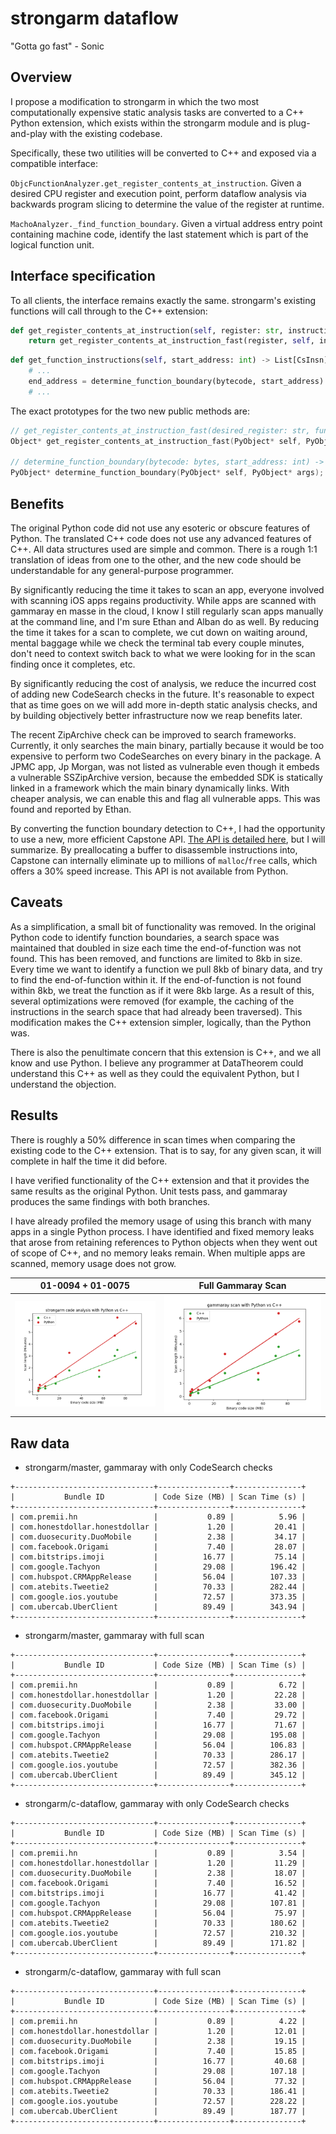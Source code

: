 strongarm dataflow
==================

"Gotta go fast"
		- Sonic

Overview
--------

I propose a modification to strongarm in which the two most computationally expensive static analysis tasks are converted to a C++ Python extension, which exists within the strongarm module and is plug-and-play with the existing codebase.

Specifically, these two utilities will be converted to C++ and exposed via a compatible interface:

`ObjcFunctionAnalyzer.get_register_contents_at_instruction`. Given a desired CPU register and execution point, perform dataflow analysis via backwards program slicing to determine the value of the register at runtime.

`MachoAnalyzer._find_function_boundary`. Given a virtual address entry point containing machine code, identify the last statement which is part of the logical function unit. 

Interface specification
-----------------------

To all clients, the interface remains exactly the same. strongarm's existing functions will call through to the C++ extension:

```python
def get_register_contents_at_instruction(self, register: str, instruction: ObjcInstruction) -> RegisterContents:
	return get_register_contents_at_instruction_fast(register, self, instruction)
```
```python
def get_function_instructions(self, start_address: int) -> List[CsInsn]:
	# ...
	end_address = determine_function_boundary(bytecode, start_address)
	# ...
```

The exact prototypes for the two new public methods are:

```c++
// get_register_contents_at_instruction_fast(desired_register: str, function_analyzer: ObjcFunctionAnalyzer, instruction: ObjcInstruction) -> RegisterContents
Object* get_register_contents_at_instruction_fast(PyObject* self, PyObject* args);

// determine_function_boundary(bytecode: bytes, start_address: int) -> int
PyObject* determine_function_boundary(PyObject* self, PyObject* args);
```

Benefits
-------------------

The original Python code did not use any esoteric or obscure features of Python. The translated C++ code does not use any advanced features of C++. All data structures used are simple and common. There is a rough 1:1 translation of ideas from one to the other, and the new code should be understandable for any general-purpose programmer.

By significantly reducing the time it takes to scan an app, everyone involved with scanning iOS apps regains productivity. While apps are scanned with gammaray en masse in the cloud, I know I still regularly scan apps manually at the command line, and I'm sure Ethan and Alban do as well. By reducing the time it takes for a scan to complete, we cut down on waiting around, mental baggage while we check the terminal tab every couple minutes, don't need to context switch back to what we were looking for in the scan finding once it completes, etc.

By significantly reducing the cost of analysis, we reduce the incurred cost of adding new CodeSearch checks in the future. It's reasonable to expect that as time goes on we will add more in-depth static analysis checks, and by building objectively better infrastructure now we reap benefits later.

The recent ZipArchive check can be improved to search frameworks. Currently, it only searches the main binary, partially because it would be too expensive to perform two CodeSearches on every binary in the package. A JPMC app, Jp Morgan, was not listed as vulnerable even though it embeds a vulnerable SSZipArchive version, because the embedded SDK is statically linked in a framework which the main binary dynamically links. With cheaper analysis, we can enable this and flag all vulnerable apps. This was found and reported by Ethan.

By converting the function boundary detection to C++, I had the opportunity to use a new, more efficient Capstone API. [The API is detailed here](https://www.capstone-engine.org/iteration.html), but I will summarize. By preallocating a buffer to disassemble instructions into, Capstone can internally eliminate up to millions of `malloc`/`free` calls, which offers a 30% speed increase. This API is not available from Python.

Caveats
--------------------

As a simplification, a small bit of functionality was removed. In the original Python code to identify function boundaries, a search space was maintained that doubled in size each time the end-of-function was not found. This has been removed, and functions are limited to 8kb in size. Every time we want to identify a function we pull 8kb of binary data, and try to find the end-of-function within it. If the end-of-function is not found within 8kb, we treat the function as if it were 8kb large. As a result of this, several optimizations were removed (for example, the caching of the instructions in the search space that had already been traversed). This modification makes the C++ extension simpler, logically, than the Python was.

There is also the penultimate concern that this extension is C++, and we all know and use Python. I believe any programmer at DataTheorem could understand this C++ as well as they could the equivalent Python, but I understand the objection.

Results
-------------------

There is roughly a 50% difference in scan times when comparing the existing code to the C++ extension. That is to say, for any given scan, it will complete in half the time it did before.

I have verified functionality of the C++ extension and that it provides the same results as the original Python. Unit tests pass, and gammaray produces the same findings with both branches. 

I have already profiled the memory usage of using this branch with many apps in a single Python process. I have identified and fixed memory leaks that arose from retaining references to Python objects when they went out of scope of C++, and no memory leaks remain. When multiple apps are scanned, memory usage does not grow.

01-0094 + 01-0075          |  Full Gammaray Scan
:-------------------------:|:-------------------------:
![](dataflow-proposal/searches-only.png)  |  ![](dataflow-proposal/full-scan.png)

Raw data
-------------------

* strongarm/master, gammaray with only CodeSearch checks

```
+-------------------------------+----------------+---------------+
|           Bundle ID           | Code Size (MB) | Scan Time (s) |
+-------------------------------+----------------+---------------+
| com.premii.hn                 |           0.89 |          5.96 |
| com.honestdollar.honestdollar |           1.20 |         20.41 |
| com.duosecurity.DuoMobile     |           2.38 |         34.17 |
| com.facebook.Origami          |           7.40 |         28.07 |
| com.bitstrips.imoji           |          16.77 |         75.14 |
| com.google.Tachyon            |          29.08 |        196.42 |
| com.hubspot.CRMAppRelease     |          56.04 |        107.33 |
| com.atebits.Tweetie2          |          70.33 |        282.44 |
| com.google.ios.youtube        |          72.57 |        373.35 |
| com.ubercab.UberClient        |          89.49 |        343.94 |
+-------------------------------+----------------+---------------+
```

* strongarm/master, gammaray with full scan

```
+-------------------------------+----------------+---------------+
|           Bundle ID           | Code Size (MB) | Scan Time (s) |
+-------------------------------+----------------+---------------+
| com.premii.hn                 |           0.89 |          6.72 |
| com.honestdollar.honestdollar |           1.20 |         22.28 |
| com.duosecurity.DuoMobile     |           2.38 |         33.00 |
| com.facebook.Origami          |           7.40 |         29.72 |
| com.bitstrips.imoji           |          16.77 |         71.67 |
| com.google.Tachyon            |          29.08 |        195.08 |
| com.hubspot.CRMAppRelease     |          56.04 |        106.83 |
| com.atebits.Tweetie2          |          70.33 |        286.17 |
| com.google.ios.youtube        |          72.57 |        382.36 |
| com.ubercab.UberClient        |          89.49 |        345.12 |
+-------------------------------+----------------+---------------+
```

* strongarm/c-dataflow, gammaray with only CodeSearch checks

```
+-------------------------------+----------------+---------------+
|           Bundle ID           | Code Size (MB) | Scan Time (s) |
+-------------------------------+----------------+---------------+
| com.premii.hn                 |           0.89 |          3.54 |
| com.honestdollar.honestdollar |           1.20 |         11.29 |
| com.duosecurity.DuoMobile     |           2.38 |         18.07 |
| com.facebook.Origami          |           7.40 |         16.52 |
| com.bitstrips.imoji           |          16.77 |         41.42 |
| com.google.Tachyon            |          29.08 |        107.81 |
| com.hubspot.CRMAppRelease     |          56.04 |         75.97 |
| com.atebits.Tweetie2          |          70.33 |        180.62 |
| com.google.ios.youtube        |          72.57 |        210.32 |
| com.ubercab.UberClient        |          89.49 |        171.82 |
+-------------------------------+----------------+---------------+
```

* strongarm/c-dataflow, gammaray with full scan

```
+-------------------------------+----------------+---------------+
|           Bundle ID           | Code Size (MB) | Scan Time (s) |
+-------------------------------+----------------+---------------+
| com.premii.hn                 |           0.89 |          4.22 |
| com.honestdollar.honestdollar |           1.20 |         12.01 |
| com.duosecurity.DuoMobile     |           2.38 |         19.15 |
| com.facebook.Origami          |           7.40 |         15.85 |
| com.bitstrips.imoji           |          16.77 |         40.68 |
| com.google.Tachyon            |          29.08 |        107.18 |
| com.hubspot.CRMAppRelease     |          56.04 |         77.32 |
| com.atebits.Tweetie2          |          70.33 |        186.41 |
| com.google.ios.youtube        |          72.57 |        228.22 |
| com.ubercab.UberClient        |          89.49 |        187.77 |
+-------------------------------+----------------+---------------+
```
